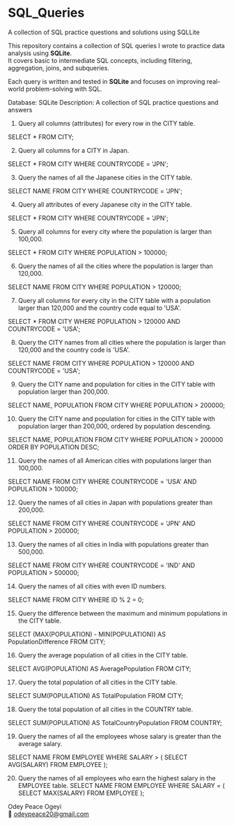 # SQL_Queries
A collection of SQL practice questions and solutions using SQLLite

This repository contains a collection of SQL queries I wrote to practice data analysis using **SQLite**.  
It covers basic to intermediate SQL concepts, including filtering, aggregation, joins, and subqueries.

Each query is written and tested in **SQLite** and focuses on improving real-world problem-solving with SQL.




 Database: SQLite
 Description: A collection of SQL practice questions and answers



1. Query all columns (attributes) for every row in the CITY table.

SELECT * FROM CITY;


2. Query all columns for a CITY in Japan.

SELECT * 
FROM CITY
WHERE COUNTRYCODE = 'JPN';


3. Query the names of all the Japanese cities in the CITY table.

SELECT NAME 
FROM CITY
WHERE COUNTRYCODE = 'JPN';


4. Query all attributes of every Japanese city in the CITY table.

SELECT * 
FROM CITY
WHERE COUNTRYCODE = 'JPN';


5. Query all columns for every city where the population is larger than 100,000.
   
SELECT * 
FROM CITY
WHERE POPULATION > 100000;


6. Query the names of all the cities where the population is larger than 120,000.

SELECT NAME 
FROM CITY
WHERE POPULATION > 120000;


7. Query all columns for every city in the CITY table with a population larger than 120,000 and the country code equal to 'USA'.

SELECT * 
FROM CITY
WHERE POPULATION > 120000
  AND COUNTRYCODE = 'USA';


8. Query the CITY names from all cities where the population is larger than 120,000 and the country code is 'USA'.

SELECT NAME 
FROM CITY
WHERE POPULATION > 120000
  AND COUNTRYCODE = 'USA';


9. Query the CITY name and population for cities in the CITY table with population larger than 200,000.

SELECT NAME, POPULATION
FROM CITY
WHERE POPULATION > 200000;


10. Query the CITY name and population for cities in the CITY table with population larger than 200,000, ordered by population descending.

SELECT NAME, POPULATION
FROM CITY
WHERE POPULATION > 200000
ORDER BY POPULATION DESC;


11. Query the names of all American cities with populations larger than 100,000.

SELECT NAME 
FROM CITY
WHERE COUNTRYCODE = 'USA'
  AND POPULATION > 100000;


12. Query the names of all cities in Japan with populations greater than 200,000.

SELECT NAME 
FROM CITY
WHERE COUNTRYCODE = 'JPN'
  AND POPULATION > 200000;


13. Query the names of all cities in India with populations greater than 500,000.
    
SELECT NAME 
FROM CITY
WHERE COUNTRYCODE = 'IND'
  AND POPULATION > 500000;


14. Query the names of all cities with even ID numbers.

SELECT NAME
FROM CITY
WHERE ID % 2 = 0;


15. Query the difference between the maximum and minimum populations in the CITY table.
    
SELECT (MAX(POPULATION) - MIN(POPULATION)) AS PopulationDifference
FROM CITY;


16. Query the average population of all cities in the CITY table.

SELECT AVG(POPULATION) AS AveragePopulation
FROM CITY;


17. Query the total population of all cities in the CITY table.

SELECT SUM(POPULATION) AS TotalPopulation
FROM CITY;


18. Query the total population of all cities in the COUNTRY table.

SELECT SUM(POPULATION) AS TotalCountryPopulation
FROM COUNTRY;


19. Query the names of all the employees whose salary is greater than the average salary.

SELECT NAME 
FROM EMPLOYEE
WHERE SALARY > (
    SELECT AVG(SALARY)
    FROM EMPLOYEE
);


20. Query the names of all employees who earn the highest salary in the EMPLOYEE table.
SELECT NAME 
FROM EMPLOYEE
WHERE SALARY = (
    SELECT MAX(SALARY)
    FROM EMPLOYEE
);


Odey Peace Ogeyi  
📧 odeypeace20@gmail.com  

